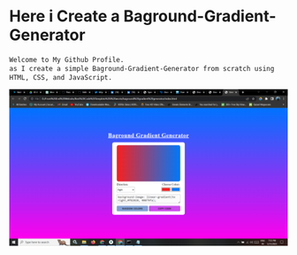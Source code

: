 
# Here i Create a Baground-Gradient-Generator

```
Welcome to My Github Profile.
as I create a simple Baground-Gradient-Generator from scratch using HTML, CSS, and JavaScript.
```
![image](https://github.com/ParagUnhale1998/Baground-Gradient-Generator/blob/main/Thumbnail.png)
